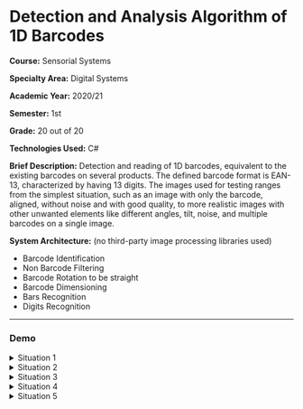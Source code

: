 # Detection and Analysis Algorithm of 1D Barcodes

**Course:** Sensorial Systems

**Specialty Area:** Digital Systems

**Academic Year:** 2020/21

**Semester:** 1st

**Grade:** 20 out of 20

**Technologies Used:** C#

**Brief Description:** Detection and reading of 1D barcodes, equivalent to the existing barcodes on several products. The defined barcode format is EAN-13, characterized by having 13 digits. The images used for testing ranges from the simplest situation, such as an image with only the barcode, aligned, without noise and with good quality, to more realistic images with other unwanted elements like different angles, tilt, noise, and multiple barcodes on a single image.

**System Architecture:** (no third-party image processing libraries used)
- Barcode Identification
- Non Barcode Filtering
- Barcode Rotation to be straight
- Barcode Dimensioning
- Bars Recognition
- Digits Recognition

---

### Demo

<details>
 <summary>Situation 1</summary>

![Situation1](https://user-images.githubusercontent.com/46992334/192892589-902f16e3-5cb5-4cf7-a2d7-e570592dc54d.png)
</details>

<details>
 <summary>Situation 2</summary>

![Situation2](https://user-images.githubusercontent.com/46992334/192892571-f9c9433f-2b4d-4177-85e9-f3d9288d86d5.png)
</details>

<details>
 <summary>Situation 3</summary>

![Situation3](https://user-images.githubusercontent.com/46992334/192892581-3b3a9ed3-27bb-4b5c-8070-4edf5c4b57ef.png)
</details>

<details>
 <summary>Situation 4</summary>

![Situation4](https://user-images.githubusercontent.com/46992334/192892586-cc2e15aa-fb02-47ef-aee1-54a9edec9aa9.png)
</details>

<details>
 <summary>Situation 5</summary>

![Situation5](https://user-images.githubusercontent.com/46992334/192892587-43e4b0ac-1a40-48b5-b90a-ea794d6f63bb.png)
</details>
